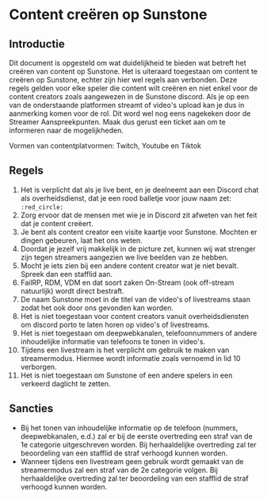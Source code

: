 # Content creëren op Sunstone

## Introductie

Dit document is opgesteld om wat duidelijkheid te bieden wat betreft het creëren van content op Sunstone. Het is uiteraard toegestaan om content te creëren op Sunstone, echter zijn hier wel regels aan verbonden. Deze regels gelden voor elke speler die content wilt creëren en niet enkel voor de content creators zoals aangewezen in de Sunstone discord. Als je op een van de onderstaande platformen streamt of video's upload kan je dus in aanmerking komen voor de rol. Dit word wel nog eens nagekeken door de Streamer Aanspreekpunten. Maak dus gerust een ticket aan om te informeren naar de mogelijkheden.

Vormen van contentplatvormen:
Twitch, Youtube en Tiktok

## Regels

1. Het is verplicht dat als je live bent, en je deelneemt aan een Discord chat als overheidsdienst, dat je een rood balletje voor jouw naam zet: `:red_circle:`
2. Zorg ervoor dat de mensen met wie je in Discord zit afweten van het feit dat je content creëert.
3. Je bent als content creator een visite kaartje voor Sunstone. Mochten er dingen gebeuren, laat het ons weten.
4. Doordat je jezelf vrij makkelijk in de picture zet, kunnen wij wat strenger zijn tegen streamers aangezien we live beelden van ze hebben.
5. Mocht je iets zien bij een andere content creator wat je niet bevalt. Spreek dan een stafflid aan.
6. FailRP, RDM, VDM en dat soort zaken On-Stream (ook off-stream natuurlijk) wordt direct bestraft.
7. De naam Sunstone moet in de titel van de video's of livestreams staan zodat het ook door ons gevonden kan worden.
8. Het is niet toegestaan voor content creators vanuit overheidsdiensten om discord porto te laten horen op video's of livestreams.
9. Het is niet toegestaan om deepwebkanalen, telefoonnummers of andere inhoudelijke informatie van telefoons te tonen in video's.
10. Tijdens een livestream is het verplicht om gebruik te maken van streamermodus. Hiermee wordt informatie zoals vernoemd in lid 10 verborgen.  
11. Het is niet toegestaan om Sunstone of een andere spelers in een verkeerd daglicht te zetten.

## Sancties

* Bij het tonen van inhoudelijke informatie op de telefoon (nummers, deepwebkanalen, e.d.) zal er bij de eerste overtreding een straf van de 1e categorie uitgeschreven worden. Bij herhaaldelijke overtreding zal ter beoordeling van een stafflid de straf verhoogd kunnen worden.
* Wanneer tijdens een livestream geen gebruik wordt gemaakt van de streamermodus zal een straf van de 2e categorie volgen. Bij herhaaldelijke overtreding zal ter beoordeling van een stafflid de straf verhoogd kunnen worden.
